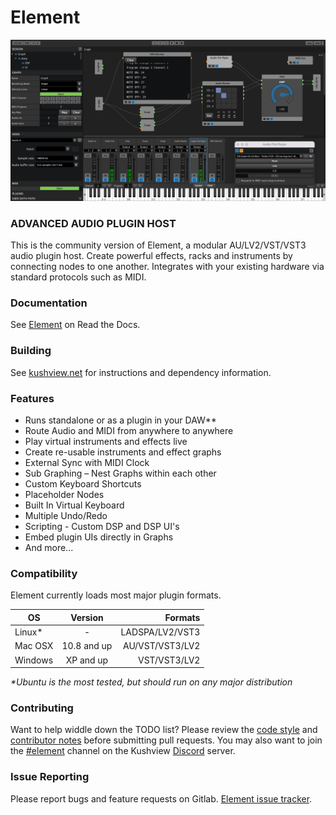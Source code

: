 # Element
![Element Screenshot](data/screenshot.png)

### ADVANCED AUDIO PLUGIN HOST
This is the community version of Element, a modular AU/LV2/VST/VST3 audio plugin 
host. Create powerful effects, racks and instruments by connecting nodes to one 
another.  Integrates with your existing hardware via standard protocols such as 
MIDI.

### Documentation
See [Element](https://element.readthedocs.io) on Read the Docs.

### Building 
See [kushview.net](https://kushview.net/element/building/) for instructions and dependency information.

### Features
* Runs standalone or as a plugin in your DAW**
* Route Audio and MIDI from anywhere to anywhere
* Play virtual instruments and effects live
* Create re-usable instruments and effect graphs
* External Sync with MIDI Clock
* Sub Graphing – Nest Graphs within each other
* Custom Keyboard Shortcuts
* Placeholder Nodes
* Built In Virtual Keyboard
* Multiple Undo/Redo
* Scripting - Custom DSP and DSP UI's
* Embed plugin UIs directly in Graphs
* And more...

### Compatibility
Element currently loads most major plugin formats.

| OS       | Version       | Formats         |
| -------- |:-------------:| ---------------:|
| Linux*   |       -       | LADSPA/LV2/VST3 |
| Mac OSX  | 10.8 and up   | AU/VST/VST3/LV2 |
| Windows  | XP and up     | VST/VST3/LV2    |

_*Ubuntu is the most tested, but should run on any major distribution_

### Contributing
Want to help widdle down the TODO list? Please review the [code style](https://element.readthedocs.io/en/latest/developers/code-style.html) and [contributor notes](CONTRIBUTING.md) before submitting pull requests.  You may also want to join the [#element](https://discord.gg/fAsQ5fMuHy) channel on the Kushview [Discord](https://discord.gg/fAsQ5fMuHy) server.

### Issue Reporting
Please report bugs and feature requests on Gitlab. [Element issue tracker](https://gitlab.com/kushview/element/-/issues).
